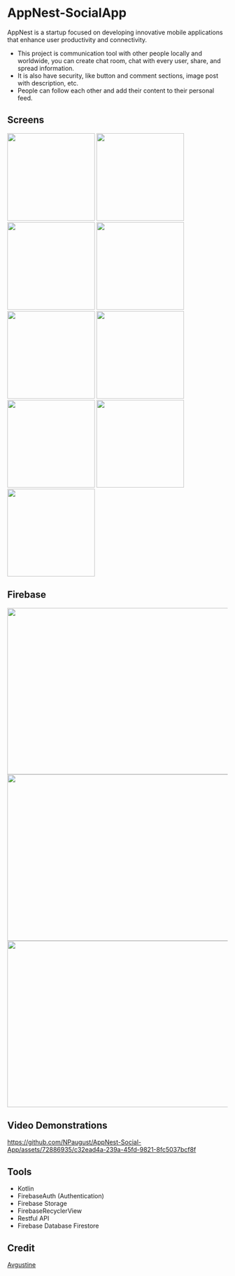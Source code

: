 # AppNest-SocialApp

AppNest is a startup focused on developing innovative mobile applications that enhance user productivity and connectivity.

- This project is communication tool with other people locally and worldwide, you can create chat room, chat with every user, share, and spread information.
- It is also have security, like button and comment sections, image post with description, etc.
- People can follow each other and add their content to their personal feed.
  
## Screens
<p float="left">
  <img src="screens/1.jpg" width="200" />
  <img src="screens/2.jpg" width="200" /> 
  
  <img src="screens/4.jpg" width="200" />
  <img src="screens/5.jpg" width="200" />
  <img src="screens/6.jpg" width="200" />
  <img src="screens/7.jpg" width="200" />
  <img src="screens/8.jpg" width="200" />
  <img src="screens/9.jpg" width="200" />
  <img src="screens/10.jpg" width="200" />

  </p>

## Firebase
<p float="left">
  <img src="screens/a.png" width="800" height="380" />
  <img src="screens/b.png" width="800" height="380" />
  <img src="screens/c.png" width="800" height="380" />
</p>
  
## Video Demonstrations


https://github.com/NPaugust/AppNest-Social-App/assets/72886935/c32ead4a-239a-45fd-9821-8fc5037bcf8f



## Tools
- Kotlin
- FirebaseAuth (Authentication)
- Firebase Storage
- FirebaseRecyclerView
- Restful API
- Firebase Database Firestore
  
## Credit
[Avgustine](https://github.com/NPaugust)

